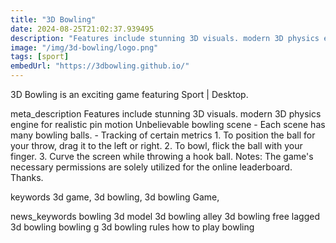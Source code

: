 ```yaml
---
title: "3D Bowling"
date: 2024-08-25T21:02:37.939495
description: "Features include stunning 3D visuals. modern 3D physics engine for realistic pin motion Unbelievable bowling scene - Each scene has many bowling balls. - Tracking of certain metrics 1. To position the ball for your throw, drag it to the left or right. 2. To bowl, flick the ball with your finger. 3. Curve the screen while throwing a hook ball. Notes: The game's necessary permissions are solely utilized for the online leaderboard. Thanks."
image: "/img/3d-bowling/logo.png"
tags: [sport]
embedUrl: "https://3dbowling.github.io/"
---
```


3D Bowling is an exciting game featuring Sport | Desktop.

meta_description
Features include stunning 3D visuals. modern 3D physics engine for realistic pin motion Unbelievable bowling scene - Each scene has many bowling balls. - Tracking of certain metrics 1. To position the ball for your throw, drag it to the left or right. 2. To bowl, flick the ball with your finger. 3. Curve the screen while throwing a hook ball. Notes: The game's necessary permissions are solely utilized for the online leaderboard. Thanks.


keywords
3d game, 3d bowling, 3d bowling Game,


news_keywords
bowling 3d model 3d bowling alley 3d bowling free lagged 3d bowling bowling g 3d bowling rules how to play bowling
